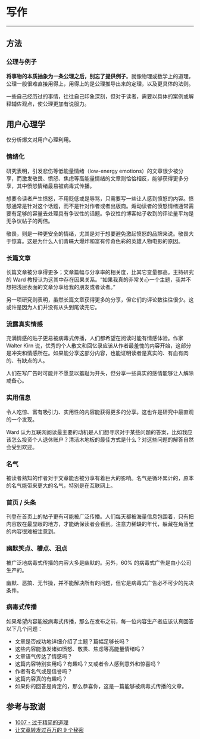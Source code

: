 # 写作

---

## 方法

### 公理与例子

**将事物的本质抽象为一条公理之后，别忘了提供例子**。就像物理或数学上的道理，公理一般很难直接用得上，用得上的是公理推导出来的定理，以及更具体的法则。

一些自己经历过的事情，往往自己印象深刻，但对于读者，需要以具体的案例或解释辅佐观点，使公理更加有说服力。

## 用户心理学

仅分析爆文对用户心理利用。

### 情绪化

研究表明，引发悲伤等低能量情绪（low-energy emotions）的文章很少被分享，而激发敬畏、愤怒、焦虑等高能量情绪的文章则恰恰相反，能够获得更多分享，其中愤怒情绪最易被病毒式传播。

想要令读者产生愤怒，不用贬低或是辱骂，只需要写一些让人感到愤怒的内容。愤怒通常是针对这个话题，而不是针对作者或者出版商。煽动读者的愤怒情绪通常需要有足够的容量去处理具有争议性的话题。争议性的博客帖子收到的评论量平均是无争议帖子的两倍。

敬畏，则是一种更安全的情绪，尤其是对于想要避免激起愤怒的品牌来说。敬畏大于惊喜。这是为什么人们青睐大爆炸和富有传奇色彩的英雄人物电影的原因。

###  长篇文章

长篇文章被分享得更多；文章篇幅与分享率的相关度，比其它变量都高。主持研究的 Ward 教授认为这其中存在因果关系。“如果我真的非常关心一个主题，我并不想把浅层表面的文章分享给我的朋友或者读者。”

另一项研究则表明，虽然长篇文章获得更多的分享，但它们的评论数往往很少。这或许是因为人们并没有从头到尾读完它。

### 流露真实情感

充满情感的贴子更易被病毒式传播，人们都希望在阅读时能有情感体验。作家 Walter Kirn 说，优秀的个人散文和回忆录应该从作者最羞愧的内容开始，这部分是冲突和情感所在。如果能分享这部分内容，也能证明读者是真实的、有血有肉的、有缺点的人。

人们在写广告时可能并不愿意以羞耻为开头，但分享一些真实的感情能够让人解除戒备心。

###  实用信息

令人吃惊、富有吸引力、实用性的内容能获得更多的分享。这也许是研究中最直观的一个发现。

Ward 认为互联网阅读最主要的动机是人们想寻求对于某些问题的答案，比如我应该怎么投资个人退休账户？清洁木地板的最佳方式是什么？对这些问题的解答自然会受到欢迎。

###  名气

被读者熟知的作者对于文章能否被分享有着巨大的影响。名气是循环累计的，原本的名气能带来更大的名气，特别是在互联网上。

###  首页 / 头条

刊登在首页上的帖子更有可能被广泛传播。人们每天都被海量信息包围着，只有把内容放在最显眼的地方，才能确保读者会看到。注意力稀缺的年代，躲藏在角落里的内容很难被注意到。

###  幽默笑点、槽点、泪点

被广泛地病毒式传播的内容大多是幽默的。另外，60% 的病毒式广告是由小公司生产的。

幽默、恶搞、无节操，并不能解决所有的问题，但它是病毒式广告必不可少的先决条件。

### 病毒式传播

如果希望内容能被病毒式传播，那么在发布之前，每一位内容生产者应该认真回答以下几个问题：

* 文章是否成功地详细介绍了主题？篇幅足够长吗？
* 这些内容能激发诸如愤怒、敬畏、焦虑等高能量情绪吗？
* 文章语气传达了情感吗？
* 这篇内容特别实用吗？有趣吗？又或者令人感到意外和惊喜吗？
* 作者有名气或是信誉吗？
* 这篇内容真的有趣吗？
* 如果你的回答是肯定的，那么恭喜你，这是一篇能够被病毒式传播的文章。

## 参考与致谢

* [1007 - 过于精简的道理](https://atjason.com/daily/2019-10-07.html?from=groupmessage&isappinstalled=0)
* [让文章转发过百万的 9 个秘密](https://www.mr-wu.cn/rang-wen-zhang-zhuan-fa-guo-bai-wan-de-mi-mi/)

